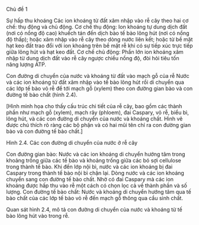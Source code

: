 Chủ đề 1

Sự hấp thu khoáng
Các ion khoáng từ đất xâm nhập vào rễ cây theo hai cơ chế: thụ động và chủ động.
Cơ chế thụ động: Ion khoáng tự dung dịch đất (nơi có nồng độ cao) khuếch tán đến dịch bào tế bào lông hút (nơi có nồng độ thấp); hoặc xâm nhập vào rễ cây theo dòng nước liên kết; hoặc từ bề mặt hạt keo đất trao đổi với ion khoáng trên bề mặt rễ khi có sự tiếp xúc trực tiếp giữa lông hút và hạt keo đất.
Cơ chế chủ động: Phần lớn ion khoáng xâm nhập từ dung dịch đất vào rễ cây ngược chiều nồng độ, đòi hỏi tiêu tốn năng lượng ATP.

Con đường di chuyển của nước và khoáng từ đất vào mạch gỗ của rễ
Nước và các ion khoáng từ đất xâm nhập vào tế bào lông hút rồi di chuyển qua các lớp tế bào vỏ rễ để tới mạch gỗ (xylem) theo con đường gian bào và con đường tế bào chất (hình 2.4).

[Hình minh họa cho thấy cấu trúc chi tiết của rễ cây, bao gồm các thành phần như mạch gỗ (xylem), mạch rây (phloem), đai Caspary, vỏ rễ, biểu bì, lông hút, và các con đường di chuyển của nước và khoáng chất. Hình vẽ được chú thích rõ ràng các bộ phận và có hai mũi tên chỉ ra con đường gian bào và con đường tế bào chất.]

Hình 2.4. Các con đường di chuyển của nước ở rễ cây

Con đường gian bào: Nước và các ion khoáng di chuyển hướng tâm trong khoảng trống giữa các tế bào và khoảng trống giữa các bó sợi cellulose trong thành tế bào. Khi đến lớp nội bì, nước và các ion khoáng bị đai Caspary trong thành tế bào nội bì chặn lại. Dòng nước và các ion khoáng chuyển sang con đường tế bào chất. Nhờ có đai Caspary mà các ion khoáng được hấp thu vào rễ một cách có chọn lọc cả về thành phần và số lượng.
Con đường tế bào chất: Nước và khoáng di chuyển hướng tâm qua tế bào chất của các lớp tế bào vỏ rễ đến mạch gỗ thông qua cầu sinh chất.

Quan sát hình 2.4, mô tả con đường di chuyển của nước và khoáng từ tế bào lông hút vào trong rễ.